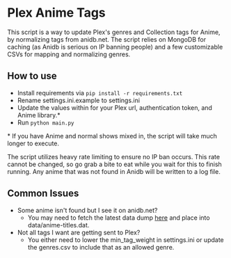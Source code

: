 # Plex Anime Tags
This script is a way to update Plex's genres and Collection tags for Anime, by normalizing tags from anidb.net. The 
script relies on MongoDB for caching (as Anidb is serious on IP banning people) and a few customizable CSVs for mapping and 
normalizing genres.

## How to use
* Install requirements via `pip install -r requirements.txt`
* Rename settings.ini.example to settings.ini
* Update the values within for your Plex url, authentication token, and Anime library.\*
* Run `python main.py`

\* If you have Anime and normal shows mixed in, the script will take much longer to execute. 

The script utilizes heavy rate limiting to ensure no IP ban occurs. This rate cannot be changed, so go grab a bite to eat 
while you wait for this to finish running. Any anime that was not found in Anidb will be written to a log file.  


## Common Issues
* Some anime isn't found but I see it on anidb.net?
    - You may need to fetch the latest data dump [here](http://anidb.net/api/anime-titles.dat.gz) and place into  data/anime-titles.dat.
* Not all tags I want are getting sent to Plex?
    - You either need to lower the min_tag_weight in settings.ini or update the genres.csv to include that as an allowed genre.  


